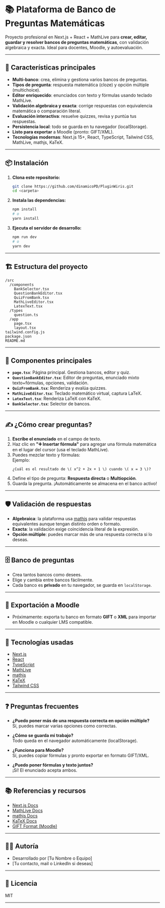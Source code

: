 
# 📚 Plataforma de Banco de Preguntas Matemáticas

Proyecto profesional en Next.js + React + MathLive para **crear, editar, guardar y resolver bancos de preguntas matemáticas**, con validación algebraica y exacta. Ideal para docentes, Moodle, y autoevaluación.

---

## 🚀 Características principales

- **Multi-banco**: crea, elimina y gestiona varios bancos de preguntas.
- **Tipos de pregunta**: respuesta matemática (cloze) y opción múltiple (multichoice).
- **Editor enriquecido**: enunciados con texto y fórmulas usando teclado MathLive.
- **Validación algebraica y exacta**: corrige respuestas con equivalencia matemática o comparación literal.
- **Evaluación interactiva**: resuelve quizzes, revisa y puntúa tus respuestas.
- **Persistencia local**: todo se guarda en tu navegador (localStorage).
- **Listo para exportar** a Moodle (pronto: GIFT/XML).
- **Tecnologías modernas**: Next.js 15+, React, TypeScript, Tailwind CSS, MathLive, mathjs, KaTeX.

---

## 📦 Instalación

1. **Clona este repositorio:**
   ```bash
   git clone https://github.com/dinamicoPD/PluginWiris.git
   cd <carpeta>
   ```

2. **Instala las dependencias:**
   ```bash
   npm install
   # o
   yarn install
   ```

3. **Ejecuta el servidor de desarrollo:**
   ```bash
   npm run dev
   # o
   yarn dev
   ```

---

## 🏗️ Estructura del proyecto

```
/src
  /components
    BankSelector.tsx
    QuestionBankEditor.tsx
    QuizFromBank.tsx
    MathLiveEditor.tsx
    LatexText.tsx
  /types
    question.ts
  /app
    page.tsx
    layout.tsx
tailwind.config.js
package.json
README.md
```

---

## 🧩 Componentes principales

- **`page.tsx`**: Página principal. Gestiona bancos, editor y quiz.
- **`QuestionBankEditor.tsx`**: Editor de preguntas, enunciado mixto texto+fórmulas, opciones, validación.
- **`QuizFromBank.tsx`**: Renderiza y evalúa quizzes.
- **`MathLiveEditor.tsx`**: Teclado matemático virtual, captura LaTeX.
- **`LatexText.tsx`**: Renderiza LaTeX con KaTeX.
- **`BankSelector.tsx`**: Selector de bancos.

---

## ✍️ ¿Cómo crear preguntas?

1. **Escribe el enunciado** en el campo de texto.
2. Haz clic en **"➕ Insertar fórmula"** para agregar una fórmula matemática en el lugar del cursor (usa el teclado MathLive).
3. Puedes mezclar texto y fórmulas:  
   Ejemplo:  
   ```
   ¿Cuál es el resultado de \( x^2 + 2x + 1 \) cuando \( x = 3 \)?
   ```
4. Define el tipo de pregunta: **Respuesta directa** o **Multiopción**.
5. Guarda la pregunta. ¡Automáticamente se almacena en el banco activo!

---

## 🛡️ Validación de respuestas

- **Algebraica**: la plataforma usa [mathjs](https://mathjs.org/) para validar respuestas equivalentes aunque tengan distinto orden o formato.
- **Exacta**: la validación exige coincidencia literal de la expresión.
- **Opción múltiple**: puedes marcar más de una respuesta correcta si lo deseas.

---

## 🗄️ Banco de preguntas

- Crea tantos bancos como desees.
- Elige y cambia entre bancos fácilmente.
- Cada banco es **privado** en tu navegador, se guarda en `localStorage`.

---

## 🛒 Exportación a Moodle

- Próximamente: exporta tu banco en formato **GIFT** o **XML** para importar en Moodle o cualquier LMS compatible.

---

## 🔧 Tecnologías usadas

- [Next.js](https://nextjs.org/)  
- [React](https://react.dev/)  
- [TypeScript](https://www.typescriptlang.org/)  
- [MathLive](https://cortexjs.io/docs/mathlive/)  
- [mathjs](https://mathjs.org/)  
- [KaTeX](https://katex.org/)  
- [Tailwind CSS](https://tailwindcss.com/)

---

## ❓ Preguntas frecuentes

- **¿Puedo poner más de una respuesta correcta en opción múltiple?**  
  Sí, puedes marcar varias opciones como correctas.

- **¿Cómo se guarda mi trabajo?**  
  Todo queda en el navegador automáticamente (localStorage).

- **¿Funciona para Moodle?**  
  Sí, puedes copiar fórmulas y pronto exportar en formato GIFT/XML.

- **¿Puedo poner fórmulas y texto juntos?**  
  ¡Sí! El enunciado acepta ambos.

---

## 📚 Referencias y recursos

- [Next.js Docs](https://nextjs.org/docs)
- [MathLive Docs](https://cortexjs.io/docs/mathlive/)
- [mathjs Docs](https://mathjs.org/docs/)
- [KaTeX Docs](https://katex.org/docs/)
- [GIFT Format (Moodle)](https://docs.moodle.org/en/GIFT_format)

---

## 🧑‍💻 Autoría

- Desarrollado por [Tu Nombre o Equipo]
- [Tu contacto, mail o LinkedIn si deseas]

---

## 📝 Licencia

MIT

---
